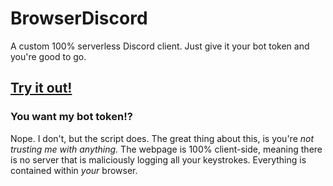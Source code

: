 # BrowserDiscord
A custom 100% serverless Discord client. Just give it your bot token and you're good to go.

## [Try it out!](https://rayzr522.github.io/BrowserDiscord/)

### You want my bot token!?
Nope. I don't, but the script does. The great thing about this, is you're _not trusting me with anything._ The webpage is 100% client-side, meaning there is no server that is maliciously logging all your keystrokes. Everything is contained within *your* browser.
